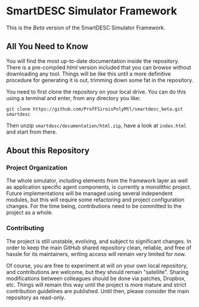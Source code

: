 SmartDESC Simulator Framework
=============================

This is the _Beta_ version of the SmartDESC Simulator Framework.


All You Need to Know
--------------------

You will find the most up-to-date documentation inside the repository. There is a pre-compiled _html_ version included that you can browse without downloading any tool. Things will be like this until a more definitive procedure for generating it is out, trimming down some fat in the repository. 

You need to first clone the repository on your local drive. You can do this using a terminal and enter, from any directory you like:

	git clone https://github.com/ProfFSiroisPolyMtl/smartdesc_beta.git smartdesc

Then unzip `smartdesc/documentation/html.zip`, have a look at `index.html` and start from there.


About this Repository
--------------------


### Project Organization

The whole simulator, including elements from the framework layer as well as application specific agent components, is currently a monolithic project. Future implementations will be managed using several independent modules, but this will require some refactoring and project configuration changes. For the time being, contributions need to be committed to the project as a whole.


### Contributing

The project is still unstable, evolving, and subject to significant changes. In order to keep the main GitHub shared repository clean, reliable, and free of hassle for its maintainers, writing access will remain very limited for now. 

Of course, you are free to experiment at will on your own local repository, and contributions are welcome, but they should remain "satellite". Sharing modifications between colleagues should be done via patches, Dropbox, etc. Things will remain this way until the project is more mature and strict contribution guidelines are published. Until then, please consider the main repository as read-only.
